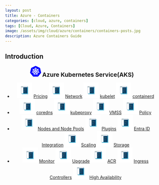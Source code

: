 ```yaml
---
layout: post
title: Azure - Containers
categories: [cloud, azure, containers]
tags: [Cloud, Azure, Containers]
image: /assets/img/cloud/azure/containers/containers-posts.jpg
description: Azure Containers Guide
---
```


## Introduction


<!-- DevOps Start -->
<div class="card categories" align="center">
    <!-- top-category -->
    <div id="c_01" class="card-header d-flex justify-content-between hide-border-bottom">
    <span class="ms-2 align-items-center" style="flex-grow: 1;">
        <img alt="AKS" src="/assets/img/icons/devops/orchestration/kuberentes-18.svg" />
        <h3 class="mx-2" style="font-size: 1.2rem; display: inline;">Azure Kubernetes Service(AKS)</h3>
    </span>
    </div>
    <!-- .card-header -->
      <!-- Sub-categories -->
    <div id="c_011" class="collapse show" aria-expanded="false">
        <ul class="list-group align-items-center">
            <li class="list-group-item">
            <img alt="Azure Architect" src="/assets/img/icons/miscellaneous/coding-18.svg"/>
            <a href="#" class="mx-2">Pricing</a>
            <img alt="AWS Architect" src="/assets/img/icons/miscellaneous/coding-18.svg"/>
            <a href="#" class="mx-2">Network</a>
            <img alt="GCP Architect" src="/assets/img/icons/miscellaneous/coding-18.svg"/>
            <a href="#" class="mx-2">kubelet</a>
            <img alt="DevSecOps Architect" src="/assets/img/icons/miscellaneous/coding-18.svg"/>
            <a href="#" class="mx-2">containerd</a>
            </li>
            <li class="list-group-item">
            <img alt="Cloud Security Architect" src="/assets/img/icons/miscellaneous/coding-18.svg" />
            <a href="#" class="mx-2">coredns</a>
            <img alt="Database Architect" src="/assets/img/icons/miscellaneous/coding-18.svg" />
            <a href="#" class="mx-2">kubeproxy</a>
            <img alt="Azure Well-Architected Framework" src="/assets/img/icons/miscellaneous/coding-18.svg" />
            <a href="#" class="mx-2">VMSS</a>
            <img alt="policy" src="/assets/img/icons/miscellaneous/coding-18.svg" />
            <a href="#" class="mx-2">Policy</a>
            </li>
            <li class="list-group-item">
            <img alt="policy" src="/assets/img/icons/miscellaneous/coding-18.svg" />
            <a href="#" class="mx-2">Nodes and Node Pools</a>
            <img alt="policy" src="/assets/img/icons/miscellaneous/coding-18.svg" />
            <a href="#" class="mx-2">Plugins</a>
             <img alt="policy" src="/assets/img/icons/miscellaneous/coding-18.svg" />
            <a href="#" class="mx-2">Entra ID Integration</a>
            <img alt="policy" src="/assets/img/icons/miscellaneous/coding-18.svg" />
            <a href="#" class="mx-2">Scaling</a>
            <img alt="policy" src="/assets/img/icons/miscellaneous/coding-18.svg" />
            <a href="#" class="mx-2">Storage</a>
            </li>
            <li class="list-group-item">
            <img alt="policy" src="/assets/img/icons/miscellaneous/coding-18.svg" />
            <a href="#" class="mx-2">Monitor</a>
            <img alt="policy" src="/assets/img/icons/miscellaneous/coding-18.svg" />
            <a href="#" class="mx-2">Upgrade</a>
            <img alt="" src="/assets/img/icons/miscellaneous/coding-18.svg" />
            <a href="#" class="mx-2">ACR</a>
            <img alt="policy" src="/assets/img/icons/miscellaneous/coding-18.svg" />
            <a href="#" class="mx-2">Ingress Controllers</a>
            <img alt="policy" src="/assets/img/icons/miscellaneous/coding-18.svg" />
            <a href="#" class="mx-2">High Availability</a>
            </li>
        </ul>
    </div>
</div>
<!-- DevOps End-->